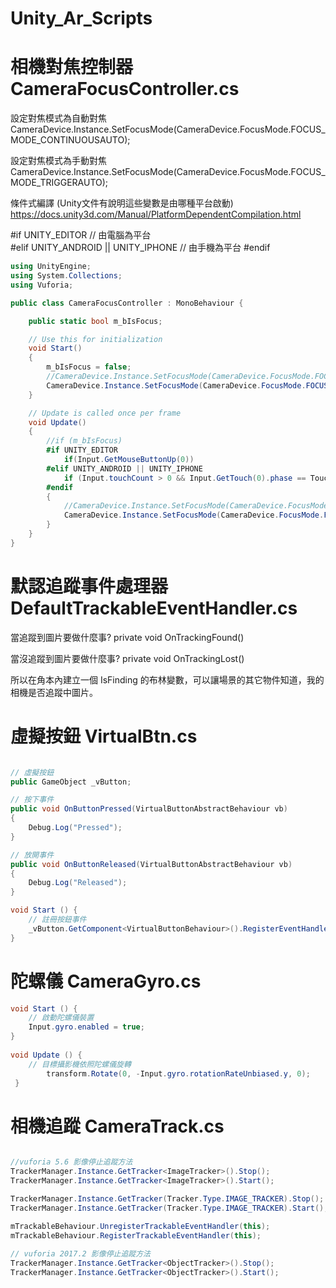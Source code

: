 # Unity_Ar_Scripts

相機對焦控制器 CameraFocusController.cs
=================
設定對焦模式為自動對焦
CameraDevice.Instance.SetFocusMode(CameraDevice.FocusMode.FOCUS_MODE_CONTINUOUSAUTO);

設定對焦模式為手動對焦
CameraDevice.Instance.SetFocusMode(CameraDevice.FocusMode.FOCUS_MODE_TRIGGERAUTO);

條件式編譯 (Unity文件有說明這些變數是由哪種平台啟動)
https://docs.unity3d.com/Manual/PlatformDependentCompilation.html

#if UNITY_EDITOR  // 由電腦為平台  	
#elif UNITY_ANDROID || UNITY_IPHONE // 由手機為平台
#endif

```C#
using UnityEngine;
using System.Collections;
using Vuforia;

public class CameraFocusController : MonoBehaviour {

	public static bool m_bIsFocus;

	// Use this for initialization
	void Start()
	{
		m_bIsFocus = false;
		//CameraDevice.Instance.SetFocusMode(CameraDevice.FocusMode.FOCUS_MODE_CONTINUOUSAUTO);
		CameraDevice.Instance.SetFocusMode(CameraDevice.FocusMode.FOCUS_MODE_TRIGGERAUTO);
	}

	// Update is called once per frame
	void Update()
	{
		//if (m_bIsFocus)
		#if UNITY_EDITOR
			if(Input.GetMouseButtonUp(0))
		#elif UNITY_ANDROID || UNITY_IPHONE
			if (Input.touchCount > 0 && Input.GetTouch(0).phase == TouchPhase.Began)
		#endif
		{
			//CameraDevice.Instance.SetFocusMode(CameraDevice.FocusMode.FOCUS_MODE_CONTINUOUSAUTO);
			CameraDevice.Instance.SetFocusMode(CameraDevice.FocusMode.FOCUS_MODE_TRIGGERAUTO);
		}
	}
}


```



默認追蹤事件處理器 DefaultTrackableEventHandler.cs
=================
當追蹤到圖片要做什麼事?
private void OnTrackingFound()

當沒追蹤到圖片要做什麼事?
private void OnTrackingLost()

所以在角本內建立一個 IsFinding 的布林變數，可以讓場景的其它物件知道，我的相機是否追蹤中圖片。


虛擬按鈕 VirtualBtn.cs
=================
```C#

// 虛擬按鈕
public GameObject _vButton;

// 按下事件
public void OnButtonPressed(VirtualButtonAbstractBehaviour vb)
{
	Debug.Log("Pressed");
}

// 放開事件
public void OnButtonReleased(VirtualButtonAbstractBehaviour vb)
{
	Debug.Log("Released");
}

void Start () {
	// 註冊按鈕事件
	_vButton.GetComponent<VirtualButtonBehaviour>().RegisterEventHandler(this);
}

```

陀螺儀 CameraGyro.cs
=================

```C#
void Start () {
	// 啟動陀螺儀裝置
	Input.gyro.enabled = true;
}
	
void Update () {
	// 目標攝影機依照陀螺儀旋轉
        transform.Rotate(0, -Input.gyro.rotationRateUnbiased.y, 0);
 }

```

相機追蹤 CameraTrack.cs
=================

```C#

//vuforia 5.6 影像停止追蹤方法
TrackerManager.Instance.GetTracker<ImageTracker>().Stop();
TrackerManager.Instance.GetTracker<ImageTracker>().Start();

TrackerManager.Instance.GetTracker(Tracker.Type.IMAGE_TRACKER).Stop();
TrackerManager.Instance.GetTracker(Tracker.Type.IMAGE_TRACKER).Start();

mTrackableBehaviour.UnregisterTrackableEventHandler(this);
mTrackableBehaviour.RegisterTrackableEventHandler(this);
	
// vuforia 2017.2 影像停止追蹤方法
TrackerManager.Instance.GetTracker<ObjectTracker>().Stop();
TrackerManager.Instance.GetTracker<ObjectTracker>().Start();

```
